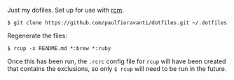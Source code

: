 Just my dofiles.  Set up for use with [rcm](https://github.com/thoughtbot/rcm).

`$ git clone https://github.com/paulfioravanti/dotfiles.git ~/.dotfiles`

Regenerate the files:

`$ rcup -x README.md *:brew *:ruby`

Once this has been run, the `.rcrc` config file for `rcup` will have been
created that contains the exclusions, so only `$ rcup` will need to be run in
the future.
